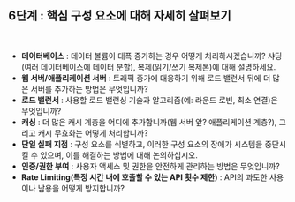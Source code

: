 ## 6단계 : 핵심 구성 요소에 대해 자세히 살펴보기

<br>

- **데이터베이스** : 데이터 볼륨이 대폭 증가하는 경우 어떻게 처리하시겠습니까? 샤딩(여러 데이터베이스에 데이터 분할), 복제(읽기/쓰기 복제본)에 대해 설명하세요.
- **웹 서버/애플리케이션 서버** : 트래픽 증가에 대응하기 위해 로드 밸런서 뒤에 더 많은 서버를 추가하는 방법은 무엇입니까?
- **로드 밸런서** : 사용할 로드 밸런싱 기술과 알고리즘(예: 라운드 로빈, 최소 연결)은 무엇입니까?
- **캐싱** : 더 많은 캐시 계층을 어디에 추가합니까(웹 서버 앞? 애플리케이션 계층?), 그리고 캐시 무효화는 어떻게 처리합니까?
- **단일 실패 지점** : 구성 요소를 식별하고, 이러한 구성 요소의 장애가 시스템을 중단시킬 수 있으며, 이를 해결하는 방법에 대해 논의하십시오.
- **인증/권한 부여** : 사용자 액세스 및 권한을 안전하게 관리하는 방법은 무엇입니까?
- **Rate Limiting(특정 시간 내에 호출할 수 있는 API 횟수 제한)** : API의 과도한 사용이나 남용을 어떻게 방지합니까?